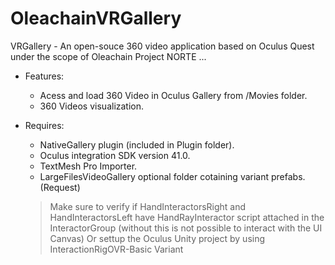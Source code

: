 # OleachainVRGallery

 VRGallery - An open-souce 360 video application based on Oculus Quest under the scope of Oleachain Project NORTE ...   
 
- Features:
	-  Acess and load 360 Video in Oculus Gallery from /Movies folder.
	-  360 Videos visualization.

- Requires: 
	- NativeGallery plugin (included in Plugin folder). 
	- Oculus integration SDK version 41.0. 
	- TextMesh Pro Importer.
	- LargeFilesVideoGallery optional folder cotaining variant prefabs. (Request)
	> Make sure to verify if HandInteractorsRight and HandInteractorsLeft have HandRayInteractor script attached in the InteractorGroup (without this is not possible to interact with the UI Canvas)
	> Or settup the Oculus Unity project by using InteractionRigOVR-Basic Variant
